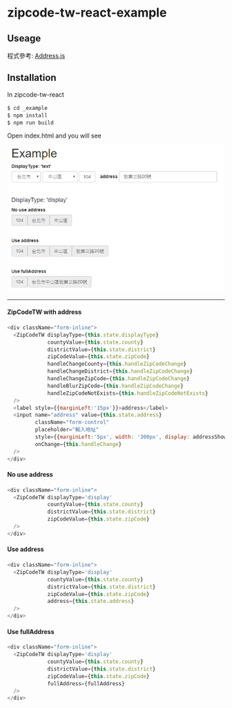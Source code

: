 # zipcode-tw-react-example

## Useage

程式參考: [Address.js](https://github.com/Chris-Tsai/zipcode-tw-react/blob/master/_example/js/Address.js "Address.js")

## Installation

In zipcode-tw-react
```bash
$ cd _example
$ npm install
$ npm run build
```

Open index.html and you will see

![pic](example.png)

---
#### ZipCodeTW with address
```javascript
<div className="form-inline">
  <ZipCodeTW displayType={this.state.displayType}
             countyValue={this.state.county}
             districtValue={this.state.district}
             zipCodeValue={this.state.zipCode}
             handleChangeCounty={this.handleZipCodeChange}
             handleChangeDistrict={this.handleZipCodeChange}
             handleChangeZipCode={this.handleZipCodeChange}
             handleBlurZipCode={this.handleZipCodeChange}
             handleZipCodeNotExists={this.handleZipCodeNotExists}
  />
  <label style={{marginLeft:'15px'}}>address</label>
  <input name="address" value={this.state.address}
         className="form-control"
         placeholder="輸入地址"
         style={{marginLeft:'5px', width: '300px', display: addressShow}}
         onChange={this.handleChange}
  />
</div>
```


#### No use address
```javascript
<div className="form-inline">
  <ZipCodeTW displayType='display'
             countyValue={this.state.county}
             districtValue={this.state.district}
             zipCodeValue={this.state.zipCode}
  />
</div>
```

#### Use address
```javascript
<div className="form-inline">
  <ZipCodeTW displayType='display'
             countyValue={this.state.county}
             districtValue={this.state.district}
             zipCodeValue={this.state.zipCode}
             address={this.state.address}
  />
</div>
```
#### Use fullAddress
```javascript
<div className="form-inline">
  <ZipCodeTW displayType='display'
             countyValue={this.state.county}
             districtValue={this.state.district}
             zipCodeValue={this.state.zipCode}
             fullAddress={fullAddress}
  />
</div>
```
